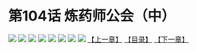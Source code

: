 # 第104话 炼药师公会（中）
![](https://mhpic.xiaomingtaiji.net/comic/D/斗破苍穹拆分版/104话/1.jpg-zymk.middle.webp)
![](https://mhpic.xiaomingtaiji.net/comic/D/斗破苍穹拆分版/104话/2.jpg-zymk.middle.webp)
![](https://mhpic.xiaomingtaiji.net/comic/D/斗破苍穹拆分版/104话/3.jpg-zymk.middle.webp)
![](https://mhpic.xiaomingtaiji.net/comic/D/斗破苍穹拆分版/104话/4.jpg-zymk.middle.webp)
![](https://mhpic.xiaomingtaiji.net/comic/D/斗破苍穹拆分版/104话/5.jpg-zymk.middle.webp)
![](https://mhpic.xiaomingtaiji.net/comic/D/斗破苍穹拆分版/104话/6.jpg-zymk.middle.webp)
![](https://mhpic.xiaomingtaiji.net/comic/D/斗破苍穹拆分版/104话/7.jpg-zymk.middle.webp)
![](https://mhpic.xiaomingtaiji.net/comic/D/斗破苍穹拆分版/104话/8.jpg-zymk.middle.webp)
[【上一章】](./103.md)
[【目录】](./READMD.md)
[【下一章】](./105.md)
